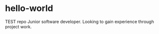# hello-world
TEST repo
Junior software developer. Looking to gain experience through project work.
